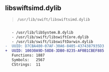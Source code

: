 ## libswiftsimd.dylib

> `/usr/lib/swift/libswiftsimd.dylib`

```diff

   - /usr/lib/libSystem.B.dylib
   - /usr/lib/swift/libswiftCore.dylib
   - /usr/lib/swift/libswiftDarwin.dylib
-  UUID: D7CBA480-07AF-30A6-8405-4374387935D3
+  UUID: 10030A9D-58D8-3DB0-8235-AF0B1CBEF885
   Functions: 1887
   Symbols:   2567
   CStrings:  11

```
